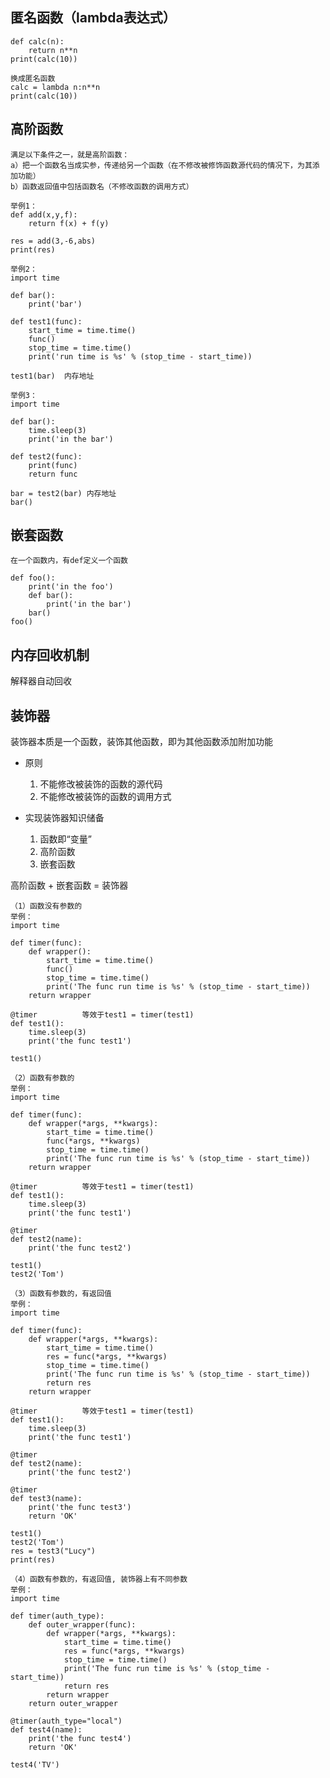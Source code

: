 ## 匿名函数（lambda表达式） ##
	def calc(n):
	    return n**n
	print(calc(10))
	 
	换成匿名函数
	calc = lambda n:n**n
	print(calc(10))

## 高阶函数 ##
	满足以下条件之一，就是高阶函数：
	a）把一个函数名当成实参，传递给另一个函数（在不修改被修饰函数源代码的情况下，为其添加功能）
	b）函数返回值中包括函数名（不修改函数的调用方式）
	
	举例1：
	def add(x,y,f):
	    return f(x) + f(y)
	  
	res = add(3,-6,abs)
	print(res)
	
	举例2：
	import time
	
	def bar():
		print('bar')
		
	def test1(func):
		start_time = time.time()
		func()
		stop_time = time.time()
		print('run time is %s' % (stop_time - start_time))
		
	test1(bar)	内存地址
	
	举例3：
	import time
	
	def bar():
		time.sleep(3)			
		print('in the bar')
		
	def test2(func):
		print(func)
		return func
		
	bar = test2(bar) 内存地址
	bar()

## 嵌套函数 ##
	在一个函数内，有def定义一个函数
	
	def foo():
		print('in the foo')
		def bar():
			print('in the bar')
		bar()
	foo()	

## 内存回收机制 ##
解释器自动回收

## 装饰器 ##
装饰器本质是一个函数，装饰其他函数，即为其他函数添加附加功能

- 原则
	1. 不能修改被装饰的函数的源代码
	2. 不能修改被装饰的函数的调用方式

- 实现装饰器知识储备
	1. 函数即“变量”
	2. 高阶函数
	3. 嵌套函数

高阶函数 + 嵌套函数 = 装饰器


	（1）函数没有参数的
	举例：	
	import time
	
	def timer(func):
		def wrapper():
			start_time = time.time()
			func()
			stop_time = time.time()
			print('The func run time is %s' % (stop_time - start_time))
		return wrapper
	
	@timer			等效于test1 = timer(test1)
	def test1():
		time.sleep(3)
		print('the func test1')
		
	test1()	
	
	（2）函数有参数的
	举例：	
	import time
	
	def timer(func):
		def wrapper(*args, **kwargs):
			start_time = time.time()
			func(*args, **kwargs)
			stop_time = time.time()
			print('The func run time is %s' % (stop_time - start_time))
		return wrapper
	
	@timer			等效于test1 = timer(test1)
	def test1():
		time.sleep(3)
		print('the func test1')
	
	@timer	
	def test2(name):
		print('the func test2')
		
	test1()
	test2('Tom')	
	
	（3）函数有参数的，有返回值
	举例：	
	import time
	
	def timer(func):
		def wrapper(*args, **kwargs):
			start_time = time.time()
			res = func(*args, **kwargs)
			stop_time = time.time()
			print('The func run time is %s' % (stop_time - start_time))
			return res
		return wrapper
	
	@timer			等效于test1 = timer(test1)
	def test1():
		time.sleep(3)
		print('the func test1')
	
	@timer	
	def test2(name):
		print('the func test2')
	
	@timer	
	def test3(name):
		print('the func test3')
		return 'OK'
		
	test1()
	test2('Tom')
	res = test3("Lucy")
	print(res)
	
	（4）函数有参数的，有返回值, 装饰器上有不同参数
	举例：	
	import time
	
	def timer(auth_type):
		def outer_wrapper(func):
			def wrapper(*args, **kwargs):
				start_time = time.time()
				res = func(*args, **kwargs)
				stop_time = time.time()
				print('The func run time is %s' % (stop_time - start_time))
				return res
			return wrapper
		return outer_wrapper
		
	@timer(auth_type="local")	
	def test4(name):
		print('the func test4')
		return 'OK'	
		
	test4('TV')